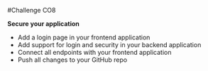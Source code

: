 #Challenge CO8

**Secure your application**

-    Add a login page in your frontend application
-    Add support for login and security in your backend application
-    Connect all endpoints with your frontend application
-    Push all changes to your GitHub repo
